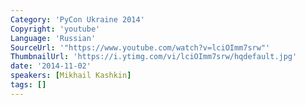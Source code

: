 ```yaml
---
Category: 'PyCon Ukraine 2014'
Copyright: 'youtube'
Language: 'Russian'
SourceUrl: '"https://www.youtube.com/watch?v=lciOImm7srw"'
ThumbnailUrl: 'https://i.ytimg.com/vi/lciOImm7srw/hqdefault.jpg'
date: '2014-11-02'
speakers: [Mikhail Kashkin]
tags: []
---
```


